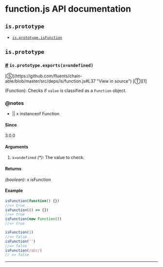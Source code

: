 # function.js API documentation

<!-- div class="toc-container" -->

<!-- div -->

## `is.prototype`
* <a href="#is-prototype-isFunction">`is.prototype.isFunction`</a>

<!-- /div -->

<!-- /div -->

<!-- div class="doc-container" -->

<!-- div -->

## `is.prototype`

<!-- div -->

<h3 id="is-prototype-isFunction"><a href="#is-prototype-isFunction">#</a>&nbsp;<code>is.prototype.exports(x=undefined)</code></h3>
[&#x24C8;](https://github.com/fluents/chain-able/blob/master/src/deps/is/function.js#L37 "View in source") [&#x24C9;][1]

(Function): Checks if `value` is classified as a `Function` object.


### @notes 

* || x instanceof Function
 
#### Since
3.0.0

#### Arguments
1. `x=undefined` *(&#42;)*: The value to check.

#### Returns
*(boolean)*: x isFunction

#### Example
```js
isFunction(function() {})
//=> true
isFunction(() => {})
//=> true
isFunction(new Function())
//=> true

isFunction(1)
//=> false
isFunction('')
//=> false
isFunction(/abc/)
// => false

```
---

<!-- /div -->

<!-- /div -->

<!-- /div -->

 [1]: #is.prototype "Jump back to the TOC."
